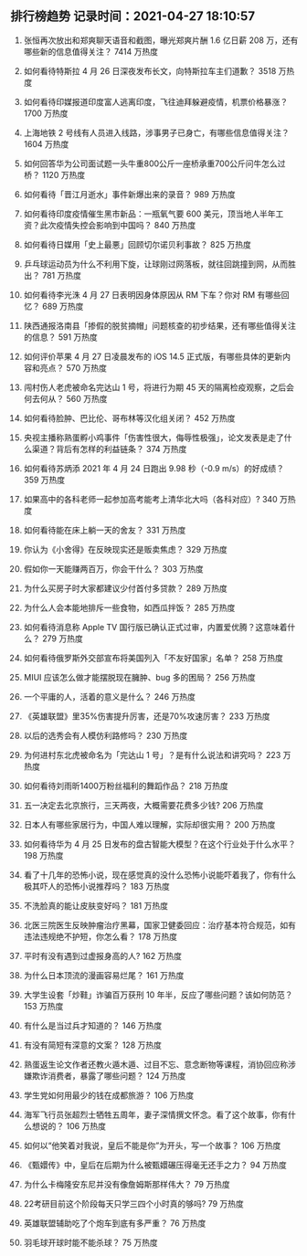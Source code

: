 
## 排行榜趋势 记录时间：2021-04-27 18:10:57
  
  1. 张恒再次放出和郑爽聊天语音和截图，曝光郑爽片酬 1.6 亿日薪 208 万，还有哪些新的信息值得关注？ 7414 万热度
    
  2. 如何看待特斯拉 4 月 26 日深夜发布长文，向特斯拉车主们道歉？ 3518 万热度
    
  3. 如何看待印媒报道印度富人逃离印度，飞往迪拜躲避疫情，机票价格暴涨？ 1700 万热度
    
  4. 上海地铁 2 号线有人员进入线路，涉事男子已身亡，有哪些信息值得关注？ 1604 万热度
    
  5. 如何回答华为公司面试题一头牛重800公斤一座桥承重700公斤问牛怎么过桥？ 1120 万热度
    
  6. 如何看待「晋江月逝水」事件新爆出来的录音？ 989 万热度
    
  7. 如何看待印度疫情催生黑市新品：一瓶氧气要 600 美元，顶当地人半年工资？此次疫情失控会影响到中国吗？ 840 万热度
    
  8. 如何看待日媒用「史上最悪」回顾切尔诺贝利事故？ 825 万热度
    
  9. 乒乓球运动员为什么不利用下旋，让球刚过网落板，就往回跳撞到网，从而胜出？ 781 万热度
    
  10. 如何看待李光洙 4 月 27 日表明因身体原因从 RM 下车？你对 RM 有哪些回忆？ 689 万热度
    
  11. 陕西通报洛南县「掺假的脱贫摘帽」问题核查的初步结果，还有哪些值得关注的信息？ 591 万热度
    
  12. 如何评价苹果 4 月 27 日凌晨发布的 iOS 14.5 正式版，有哪些具体的更新内容和亮点？ 570 万热度
    
  13. 闯村伤人老虎被命名完达山 1 号，将进行为期 45 天的隔离检疫观察，之后会何去何从？ 560 万热度
    
  14. 如何看待脸肿、巴比伦、哥布林等汉化组关闭？ 452 万热度
    
  15. 央视主播称熟蛋孵小鸡事件「伤害性很大，侮辱性极强」，论文发表是走了什么渠道？背后有怎样的利益链条？ 374 万热度
    
  16. 如何看待苏炳添 2021 年 4 月 24 日跑出 9.98 秒（-0.9 m/s）的好成绩？ 359 万热度
    
  17. 如果高中的各科老师一起参加高考能考上清华北大吗（各科对应）? 340 万热度
    
  18. 如何看待能在床上躺一天的舍友？ 331 万热度
    
  19. 你认为《小舍得》在反映现实还是贩卖焦虑？ 329 万热度
    
  20. 假如你一天能赚两百万，你会干什么？ 303 万热度
    
  21. 为什么买房子时大家都建议少付首付多贷款？ 289 万热度
    
  22. 为什么人会本能地排斥一些食物，如西瓜拌饭？ 285 万热度
    
  23. 如何看待消息称 Apple TV 国行版已确认正式过审，内置爱优腾？这意味着什么？ 279 万热度
    
  24. 如何看待俄罗斯外交部宣布将美国列入「不友好国家」名单？ 258 万热度
    
  25. MIUI 应该怎么做才能摆脱现在臃肿、bug 多的困局？ 256 万热度
    
  26. 一个平庸的人，活着的意义是什么？ 246 万热度
    
  27. 《英雄联盟》里35%伤害提升厉害，还是70%攻速厉害？ 233 万热度
    
  28. 以后的选秀会有人模仿利路修吗？ 230 万热度
    
  29. 为何进村东北虎被命名为「完达山 1 号」？是有什么说法和讲究吗？ 223 万热度
    
  30. 如何看待刘雨昕1400万粉丝福利的舞蹈作品？ 218 万热度
    
  31. 五一决定去北京旅行，三天两夜，大概需要花费多少钱? 206 万热度
    
  32. 日本人有哪些家居行为，中国人难以理解，实际却很实用？ 200 万热度
    
  33. 如何看待华为 4 月 25 日发布的盘古智能大模型？在这个行业处于什么水平？ 198 万热度
    
  34. 看了十几年的恐怖小说，现在感觉真的没什么恐怖小说能吓着我了，你有什么极其吓人的恐怖小说推荐吗？ 183 万热度
    
  35. 不洗脸真的能让皮肤变好吗？ 181 万热度
    
  36. 北医三院医生反映肿瘤治疗黑幕，国家卫健委回应：治疗基本符合规范，如有违法违规绝不护短，你怎么看？ 178 万热度
    
  37. 平时有没有遇到过虚报身高的人? 162 万热度
    
  38. 为什么日本顶流的漫画容易烂尾？ 161 万热度
    
  39. 大学生设套「炒鞋」诈骗百万获刑 10 年半，反应了哪些问题？该如何防范？ 153 万热度
    
  40. 有什么是当过兵才知道的？ 146 万热度
    
  41. 有没有简短有深意的文案？ 128 万热度
    
  42. 熟蛋返生论文作者还教火遁木遁、过目不忘、意念断物等课程，消协回应称涉嫌欺诈消费者，暴露了哪些问题？ 124 万热度
    
  43. 学生党如何用最少的钱在成都旅游？ 106 万热度
    
  44. 海军飞行员张超烈士牺牲五周年，妻子深情撰文怀念。看了这个故事，你有什么想说的？ 106 万热度
    
  45. 如何以“他笑着对我说，皇后不能是你”为开头，写一个故事？ 106 万热度
    
  46. 《甄嬛传》中，皇后在后期为什么被甄嬛碾压得毫无还手之力？ 94 万热度
    
  47. 为什么卡梅隆安东尼并没有像詹姆斯那样伟大？ 79 万热度
    
  48. 22考研目前这个阶段每天只学三四个小时真的够吗? 79 万热度
    
  49. 英雄联盟辅助吃了个炮车到底有多严重？ 76 万热度
    
  50. 羽毛球开球时能不能杀球？ 75 万热度
    